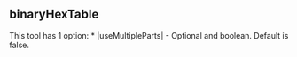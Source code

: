 ## binaryHexTable

This tool has 1 option:
    * |useMultipleParts| - Optional and boolean. Default is false.